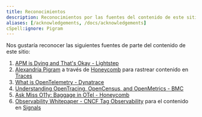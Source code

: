 ```yaml
---
title: Reconocimientos
description: Reconocimientos por las fuentes del contenido de este sitio
aliases: [/acknowledgements, /docs/acknowledgements]
cSpell:ignore: Pigram
---
```


Nos gustaría reconocer las siguientes fuentes de parte del contenido de este sitio:

1. [APM is Dying and That's Okay - Lightstep](https://lightstep.com/blog/apm-is-dying-and-thats-okay)
2. [Alexandria Pigram](https://github.com/alexandriastech) a través de
   [Honeycomb](https://www.honeycomb.io/) para rastrear contenido en
   [Traces](/docs/concepts/signals/traces/)
3. [What is OpenTelemetry - Dynatrace](https://www.dynatrace.com/news/blog/what-is-opentelemetry-2/)
4. [Understanding OpenTracing, OpenCensus, and OpenMetrics - BMC](https://www.bmc.com/blogs/opentracing-opencensus-openmetrics/)
5. [Ask Miss O11y: Baggage in OTel - Honeycomb](https://www.honeycomb.io/blog/ask-miss-o11y-opentelemetry-baggage/)
6. [Observability Whitepaper - CNCF Tag Observability](https://github.com/cncf/tag-observability/blob/whitepaper-v1.0.0/whitepaper.md)
   para el contenido en [Signals](/docs/concepts/signals/)
